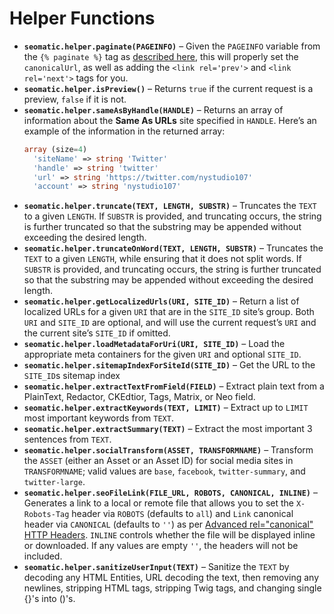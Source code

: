 # Helper Functions

* **`seomatic.helper.paginate(PAGEINFO)`** – Given the `PAGEINFO` variable from the `{% paginate %}` tag as [described here](https://docs.craftcms.com/v3/templating/tags/paginate.html#the-pageInfo-variable), this will properly set the `canonicalUrl`, as well as adding the `<link rel='prev'>` and `<link rel='next'>` tags for you.
* **`seomatic.helper.isPreview()`** – Returns `true` if the current request is a preview, `false` if it is not.
* **`seomatic.helper.sameAsByHandle(HANDLE)`** – Returns an array of information about the **Same As URLs** site specified in `HANDLE`. Here’s an example of the information in the returned array:
  ```php
  array (size=4)
    'siteName' => string 'Twitter'
    'handle' => string 'twitter'
    'url' => string 'https://twitter.com/nystudio107'
    'account' => string 'nystudio107'
  ```
* **`seomatic.helper.truncate(TEXT, LENGTH, SUBSTR)`** – Truncates the `TEXT` to a given `LENGTH`. If `SUBSTR` is provided, and truncating occurs, the string is further truncated so that the substring may be appended without exceeding the desired length.
* **`seomatic.helper.truncateOnWord(TEXT, LENGTH, SUBSTR)`** – Truncates the `TEXT` to a given `LENGTH`, while ensuring that it does not split words. If `SUBSTR` is provided, and truncating occurs, the string is further truncated so that the substring may be appended without exceeding the desired length.
* **`seomatic.helper.getLocalizedUrls(URI, SITE_ID)`** – Return a list of localized URLs for a given `URI` that are in the `SITE_ID` site’s group. Both `URI` and `SITE_ID` are optional, and will use the current request’s `URI` and the current site’s `SITE_ID` if omitted.
* **`seomatic.helper.loadMetadataForUri(URI, SITE_ID)`** – Load the appropriate meta containers for the given `URI` and optional `SITE_ID`.
* **`seomatic.helper.sitemapIndexForSiteId(SITE_ID)`** – Get the URL to the `SITE_ID`s sitemap index
* **`seomatic.helper.extractTextFromField(FIELD)`** – Extract plain text from a PlainText, Redactor, CKEdtior, Tags, Matrix, or Neo field.
* **`seomatic.helper.extractKeywords(TEXT, LIMIT)`** – Extract up to `LIMIT` most important keywords from `TEXT`.
* **`seomatic.helper.extractSummary(TEXT)`** – Extract the most important 3 sentences from `TEXT`.
* **`seomatic.helper.socialTransform(ASSET, TRANSFORMNAME)`** – Transform the `ASSET` (either an Asset or an Asset ID) for social media sites in `TRANSFORMNAME`; valid values are `base`, `facebook`, `twitter-summary`, and `twitter-large`.
* **`seomatic.helper.seoFileLink(FILE_URL, ROBOTS, CANONICAL, INLINE)`** – Generates a link to a local or remote file that allows you to set the `X-Robots-Tag` header via `ROBOTS` (defaults to `all`) and `Link` canonical header via `CANONICAL` (defaults to `''`) as per [Advanced rel="canonical" HTTP Headers](https://moz.com/blog/how-to-advanced-relcanonical-http-headers). `INLINE` controls whether the file will be displayed inline or downloaded. If any values are empty `''`, the headers will not be included.
* **`seomatic.helper.sanitizeUserInput(TEXT)`** – Sanitize the `TEXT` by decoding any HTML Entities, URL decoding the text, then removing any newlines, stripping HTML tags, stripping Twig tags, and changing single {}'s into ()'s.
